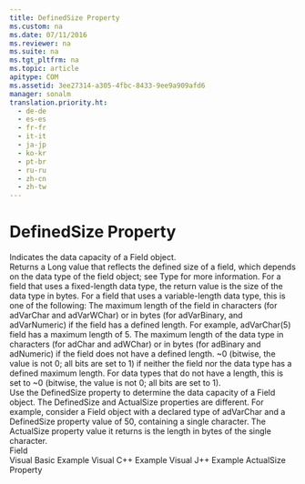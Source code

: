 ```yaml
---
title: DefinedSize Property
ms.custom: na
ms.date: 07/11/2016
ms.reviewer: na
ms.suite: na
ms.tgt_pltfrm: na
ms.topic: article
apitype: COM
ms.assetid: 3ee27314-a305-4fbc-8433-9ee9a909afd6
manager: sonalm
translation.priority.ht: 
  - de-de
  - es-es
  - fr-fr
  - it-it
  - ja-jp
  - ko-kr
  - pt-br
  - ru-ru
  - zh-cn
  - zh-tw
---
```

# DefinedSize Property
<?xml version="1.0" encoding="utf-8"?>
<developerReferenceWithoutSyntaxDocument xmlns="http://ddue.schemas.microsoft.com/authoring/2003/5" xmlns:xlink="http://www.w3.org/1999/xlink" xmlns:xsi="http://www.w3.org/2001/XMLSchema-instance" xsi:schemaLocation="http://ddue.schemas.microsoft.com/authoring/2003/5 http://dduestorage.blob.core.windows.net/ddueschema/developer.xsd">
  <introduction>
    <para>Indicates the data capacity of a <legacyLink xlink:href="b10a72fc-3c4b-4186-a70b-993dc9f7a092">Field</legacyLink> object.</para>
  </introduction>
  <section>
    <title>Return Value</title>
    <content>
      <para>Returns a <languageKeyword>Long</languageKeyword> value that reflects the defined size of a field, which depends on the data type of the field object; see <legacyLink xlink:href="8a4c079f-9f4f-4545-801d-85983b8db71e">Type</legacyLink> for more information. For a field that uses a fixed-length data type, the return value is the size of the data type in bytes. For a field that uses a variable-length data type, this is one of the following:</para>
      <list class="ordered">
        <listItem>
          <para>The maximum length of the field in characters (for <legacyBold>adVarChar</legacyBold> and <legacyBold>adVarWChar</legacyBold>) or in bytes (for <legacyBold>adVarBinary</legacyBold>, and <legacyBold>adVarNumeric</legacyBold>) if the field has a defined length. For example, <legacyBold>adVarChar(5)</legacyBold> field has a maximum length of 5.</para>
        </listItem>
        <listItem>
          <para>The maximum length of the data type in characters (for <legacyBold>adChar</legacyBold> and <legacyBold>adWChar</legacyBold>) or in bytes (for <legacyBold>adBinary</legacyBold> and <legacyBold>adNumeric</legacyBold>) if the field does not have a defined length.</para>
        </listItem>
        <listItem>
          <para>~0 (bitwise, the value is not 0; all bits are set to 1) if neither the field nor the data type has a defined maximum length.</para>
        </listItem>
        <listItem>
          <para>For data types that do not have a length, this is set to ~0 (bitwise, the value is not 0; all bits are set to 1).</para>
        </listItem>
      </list>
    </content>
  </section>
  <languageReferenceRemarks>
    <content>
      <para>Use the <legacyBold>DefinedSize</legacyBold> property to determine the data capacity of a <legacyBold>Field</legacyBold> object.</para>
      <para>The <legacyBold>DefinedSize</legacyBold> and <legacyLink xlink:href="722803d0-cef5-4d4c-b79d-3f2f58052229">ActualSize</legacyLink> properties are different. For example, consider a <legacyBold>Field</legacyBold> object with a declared type of <legacyBold>adVarChar</legacyBold> and a <legacyBold>DefinedSize</legacyBold> property value of 50, containing a single character. The <legacyBold>ActualSize</legacyBold> property value it returns is the length in bytes of the single character.</para>
    </content>
  </languageReferenceRemarks>
  <section>
    <title>Applies To</title>
    <content>
      <para>
        <link xlink:href="b10a72fc-3c4b-4186-a70b-993dc9f7a092">Field</link>
      </para>
    </content>
  </section>
  <relatedTopics>
<link xlink:href="bff2c273-b535-4b32-83b3-0336a406859c">Visual Basic Example</link>
<link xlink:href="05f7cc97-b806-41d2-939d-a955d10844c4">Visual C++ Example</link>
<link xlink:href="2a0936e6-6452-4fef-9295-50407a13d691">Visual J++ Example</link>
<link xlink:href="722803d0-cef5-4d4c-b79d-3f2f58052229">ActualSize Property</link>
</relatedTopics>
</developerReferenceWithoutSyntaxDocument>